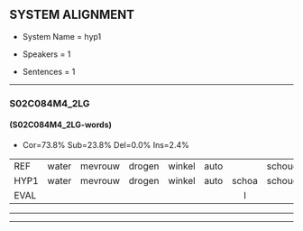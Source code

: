 
## SYSTEM ALIGNMENT

- System Name = hyp1

- Speakers = 1

- Sentences = 1

---

### S02C084M4_2LG

#### (S02C084M4_2LG-words)

- Cor=73.8%	Sub=23.8%	Del=0.0%	Ins=2.4%

|  |  |  |  |  |  |  |  |  |  |  |  |  |  |  |  |  |  |  |  |  |  |  |  |  |  |  |  |  |  |  |  |  |  |  |  |  |  |  |  |  |  |  |
|:--- |:---:|:---:|:---:|:---:|:---:|:---:|:---:|:---:|:---:|:---:|:---:|:---:|:---:|:---:|:---:|:---:|:---:|:---:|:---:|:---:|:---:|:---:|:---:|:---:|:---:|:---:|:---:|:---:|:---:|:---:|:---:|:---:|:---:|:---:|:---:|:---:|:---:|:---:|:---:|:---:|:---:|:---:|
| REF | water | mevrouw | drogen | winkel | auto |  | schouders | verhaal | koning | moeilijk | speelplaats | drinken | hoofdpijn | * | regen | vliegtuig | stoppen | opnieuw | gooien | sneeuwen | moeder | liedje | potlood | fietsbel | vinger | dichtbij | meisje | chauffeur | muziek | waarom | scheuren | lawaai | zwemmen | vuurwerk | appel | cola | kussen | eerste | circus | kleuren | voetbal | vlinder |
| HYP1 | water | mevrouw | drogen | winkel | auto | schoa | schouders | verhaal | koning | moeilijk | speelplaats | drinkin | hoofdpijn | ra | regen | vliegtuig | stoppen | opnieuw | goien | snijwen | moeder | leepje | potloot | fietsbel | vinger | dichtbij | meisje | chauffeur | muziek | waarom | scheuren | lawaai | zwemmen | suurwerk | appel | kola | cussen | eerste | circus | kleuren | voetbal | vliner |
| EVAL |  |  |  |  |  | I |  |  |  |  |  | S |  | S |  |  |  |  | S | S |  | S | S |  |  |  |  |  |  |  |  |  |  | S |  | S | S |  |  |  |  | S |
---

---
